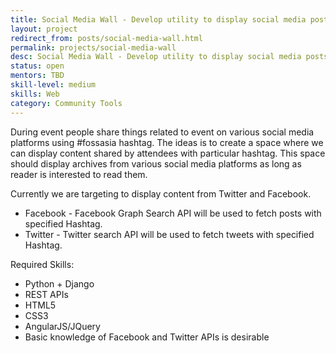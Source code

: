 ```yaml
---
title: Social Media Wall - Develop utility to display social media posts with specified Hashtag
layout: project
redirect_from: posts/social-media-wall.html
permalink: projects/social-media-wall
desc: Social Media Wall - Develop utility to display social media posts with specified Hashtag
status: open
mentors: TBD
skill-level: medium
skills: Web
category: Community Tools
---
```


During event people share things related to event on various social media platforms using #fossasia hashtag.
The ideas is to create a space where we can display content shared by attendees with particular hashtag.
This space should display archives from various social media platforms as long as reader is interested to read them.

Currently we are targeting to display content from Twitter and Facebook.

* Facebook -  Facebook Graph Search API will be used to fetch posts with specified Hashtag.
* Twitter - Twitter search API will be used to fetch tweets with specified Hashtag.

Required Skills:

- Python + Django
- REST APIs
- HTML5
- CSS3
- AngularJS/JQuery
- Basic knowledge of Facebook and Twitter APIs is desirable
